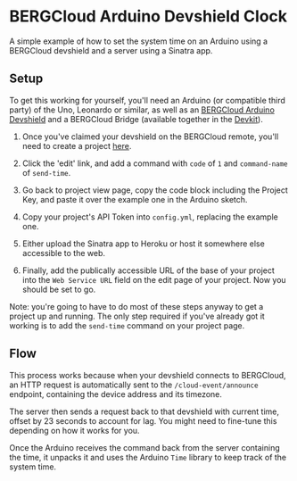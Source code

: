 # BERGCloud Arduino Devshield Clock

A simple example of how to set the system time on an Arduino using a BERGCloud devshield and a server using a Sinatra app.

## Setup

To get this working for yourself, you'll need an Arduino (or compatible third party) of the Uno, Leonardo or similar, as well as an [BERGCloud Arduino Devshield](http://uk-shop.bergcloud.com/products/berg-cloud-devshield) and a BERGCloud Bridge (available together in the [Devkit](http://uk-shop.bergcloud.com/products/berg-cloud-devkit)).

1. Once you've claimed your devshield on the BERGCloud remote, you'll need to create a project [here](http://remote.bergcloud.com/developers/platform/projects/).

2. Click the 'edit' link, and add a command with `code` of `1` and `command-name` of `send-time`.

3. Go back to project view page, copy the code block including the Project Key, and paste it over the example one in the Arduino sketch.

4. Copy your project's API Token into `config.yml`, replacing the example one.

5. Either upload the Sinatra app to Heroku or host it somewhere else accessible to the web.

6. Finally, add the publically accessible URL of the base of your project into the `Web Service URL` field on the edit page of your project. Now you should be set to go.

Note: you're going to have to do most of these steps anyway to get a project up and running. The only step required if you've already got it working is to add the `send-time` command on your project page.

## Flow

This process works because when your devshield connects to BERGCloud, an HTTP request is automatically sent to the `/cloud-event/announce` endpoint, containing the device address and its timezone.

The server then sends a request back to that devshield with current time, offset by 23 seconds to account for lag. You might need to fine-tune this depending on how it works for you.

Once the Arduino receives the command back from the server containing the time, it unpacks it and uses the Arduino `Time` library to keep track of the system time.